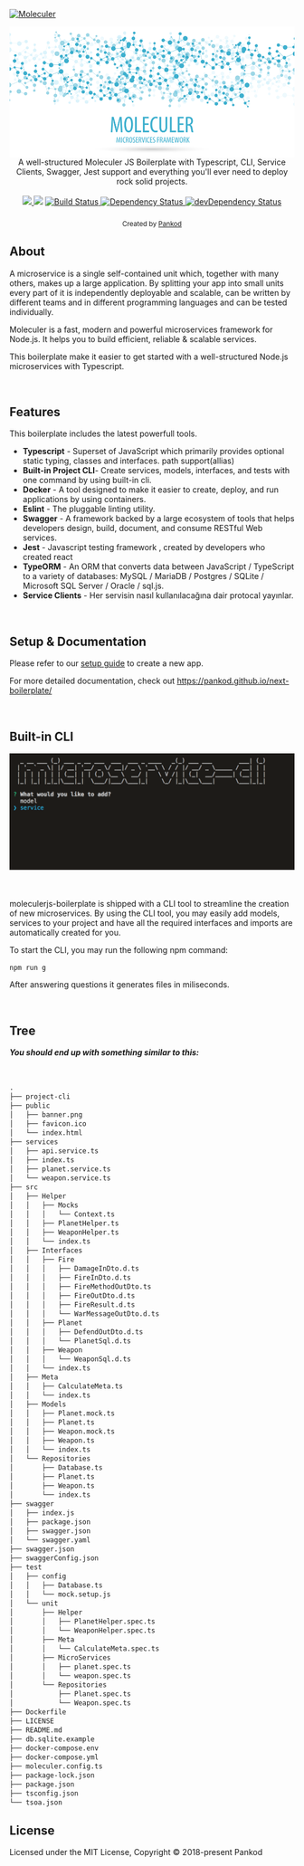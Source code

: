 [![Moleculer](https://badgen.net/badge/Powered%20by/Moleculer/0e83cd)](https://moleculer.services)


<img src="banner.png" alt="Performance oriented Next.js application boilerplate with Redux, Typescript, Express.js and Sass." align="center" />

<br/>
<div align="center" >A well-structured Moleculer JS Boilerplate with Typescript, CLI, Service Clients, Swagger, Jest support and everything you'll ever need to deploy rock solid projects.
</div>
<br/>

<div align="center">
  <!-- CodeClimate -->
  <a href="https://codeclimate.com/github/pankod/next-boilerplate/maintainability">
    <img src="https://api.codeclimate.com/v1/badges/077c02d5cb9ec7d8a654/maintainability" />
  </a>
  <!-- CodeCoverave -->
  <a href="https://codeclimate.com/github/pankod/next-boilerplate/test_coverage"><img src="https://api.codeclimate.com/v1/badges/077c02d5cb9ec7d8a654/test_coverage" /></a>
  <!-- Build Status -->
  <a href="https://travis-ci.org/pankod/next-boilerplate">
    <img src="https://travis-ci.org/pankod/next-boilerplate.svg?branch=master" alt="Build Status" />
  </a>
  <!-- Dependency Status -->
  <a href="https://david-dm.org/pankod/moleculerjs-boilerplate">
    <img src="https://david-dm.org/pankod/moleculerjs-boilerplate.svg" alt="Dependency Status" />
  </a>
  <!-- devDependency Status -->
  <a href="https://david-dm.org/pankod/moleculerjs-boilerplate#info=devDependencies"> 
    <img src="https://david-dm.org/pankod/moleculerjs-boilerplate/dev-status.svg" alt="devDependency Status" />
  </a>
</div>


<br/>
<div align="center">
  <sub>Created by <a href="https://www.pankod.com">Pankod</a></sub>
</div>



## About

A microservice is a single self-contained unit which, together with many others, makes up a large application. By splitting your app into small units every part of it is independently deployable and scalable, can be written by different teams and in different programming languages and can be tested individually.

Moleculer is a fast, modern and powerful microservices framework for Node.js. It helps you to build efficient, reliable & scalable services.

This boilerplate make it easier to get started with a well-structured Node.js microservices with Typescript.

<br/>

## Features


This boilerplate includes the latest powerfull tools.

* **Typescript** - Superset of JavaScript which primarily provides optional static typing, classes and interfaces. path support(allias)
* **Built-in Project CLI**- Create services, models, interfaces, and tests with one command by using built-in cli.
* **Docker** - A tool designed to make it easier to create, deploy, and run applications by using containers.
* **Eslint** - The pluggable linting utility.
* **Swagger** - A framework backed by a large ecosystem of tools that helps developers design, build, document, and consume RESTful Web services.
* **Jest** - Javascript testing framework , created by developers who created react
* **TypeORM** - An ORM that converts data between JavaScript / TypeScript to a variety of databases: MySQL / MariaDB / Postgres / SQLite / Microsoft SQL Server / Oracle / sql.js.
* **Service Clients** - Her servisin nasıl kullanılacağına dair protocal yayınlar.
<br/>


## Setup & Documentation

Please refer to our [setup guide](https://pankod.github.io/next-boilerplate/docs/setup) to create a new app. 


For more detailed documentation, check out https://pankod.github.io/next-boilerplate/

<br/>

## Built-in CLI


<div>
 <img width="600" src="./cli.gif" >
</div>
<br/>
<br/>

moleculerjs-boilerplate is shipped with a CLI tool to streamline the creation of new microservices. By using the CLI tool, you may easily add models, services to your project and have all the required interfaces and imports are automatically created for you.
<br />

To start the CLI, you may run the following npm command:

```
npm run g
```


After answering questions it generates files in miliseconds.

<br/>

## Tree

 ***You should end up with something similar to this:***
 
 <br/>

```
.
├── project-cli
├── public
│   ├── banner.png
│   ├── favicon.ico
│   └── index.html
├── services
│   ├── api.service.ts
│   ├── index.ts
│   ├── planet.service.ts
│   └── weapon.service.ts
├── src
│   ├── Helper
│   │   ├── Mocks
│   │   │   └── Context.ts
│   │   ├── PlanetHelper.ts
│   │   ├── WeaponHelper.ts
│   │   └── index.ts
│   ├── Interfaces
│   │   ├── Fire
│   │   │   ├── DamageInDto.d.ts
│   │   │   ├── FireInDto.d.ts
│   │   │   ├── FireMethodOutDto.ts
│   │   │   ├── FireOutDto.d.ts
│   │   │   ├── FireResult.d.ts
│   │   │   └── WarMessageOutDto.d.ts
│   │   ├── Planet
│   │   │   ├── DefendOutDto.d.ts
│   │   │   └── PlanetSql.d.ts
│   │   ├── Weapon
│   │   │   └── WeaponSql.d.ts
│   │   └── index.ts
│   ├── Meta
│   │   ├── CalculateMeta.ts
│   │   └── index.ts
│   ├── Models
│   │   ├── Planet.mock.ts
│   │   ├── Planet.ts
│   │   ├── Weapon.mock.ts
│   │   ├── Weapon.ts
│   │   └── index.ts
│   └── Repositories
│       ├── Database.ts
│       ├── Planet.ts
│       ├── Weapon.ts
│       └── index.ts
├── swagger
│   ├── index.js
│   ├── package.json
│   ├── swagger.json
│   └── swagger.yaml
├── swagger.json
├── swaggerConfig.json
├── test
│   ├── config
│   │   ├── Database.ts
│   │   └── mock.setup.js
│   └── unit
│       ├── Helper
│       │   ├── PlanetHelper.spec.ts
│       │   └── WeaponHelper.spec.ts
│       ├── Meta
│       │   └── CalculateMeta.spec.ts
│       ├── MicroServices
│       │   ├── planet.spec.ts
│       │   └── weapon.spec.ts
│       └── Repositories
│           ├── Planet.spec.ts
│           └── Weapon.spec.ts
├── Dockerfile
├── LICENSE
├── README.md
├── db.sqlite.example
├── docker-compose.env
├── docker-compose.yml
├── moleculer.config.ts
├── package-lock.json
├── package.json
├── tsconfig.json
└── tsoa.json

```
 
## License

Licensed under the MIT License, Copyright © 2018-present Pankod
